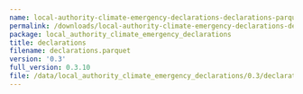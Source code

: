 ```yaml
---
name: local-authority-climate-emergency-declarations-declarations-parquet
permalink: /downloads/local-authority-climate-emergency-declarations-declarations-parquet/0_3
package: local_authority_climate_emergency_declarations
title: declarations
filename: declarations.parquet
version: '0.3'
full_version: 0.3.10
file: /data/local_authority_climate_emergency_declarations/0.3/declarations.parquet
---
```

